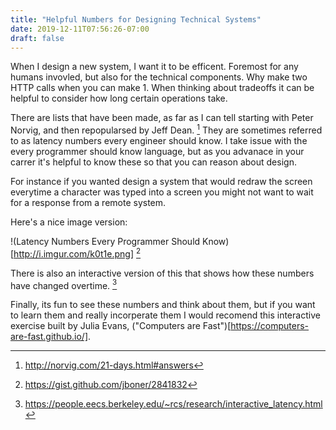 ```yaml
---
title: "Helpful Numbers for Designing Technical Systems"
date: 2019-12-11T07:56:26-07:00
draft: false
---
```


When I design a new system, I want it to be efficent. Foremost for any humans invovled, but also for the technical components. Why make two HTTP calls when you can make 1. When thinking about tradeoffs it can be helpful to consider how long certain operations take.

There are lists that have been made, as far as I can tell starting with Peter Norvig, and then repopularsed by Jeff Dean. [^norvig] They are sometimes referred to as latency numbers every engineer should know. I take issue with the every programmer should know language, but as you advanace in your carrer it's helpful to know these so that you can reason about design.

For instance if you wanted design a system that would redraw the screen everytime a character was typed into a screen you might not want to wait for a response from a remote system.

Here's a nice image version:

!(Latency Numbers Every Programmer Should Know)[http://i.imgur.com/k0t1e.png] [^gist]

There is also an interactive version of this that shows how these numbers have changed overtime. [^overtime]

Finally, its fun to see these numbers and think about them, but if you want to learn them and really incorperate them I would recomend this interactive exercise built by Julia Evans, ("Computers are Fast")[https://computers-are-fast.github.io/].

[^norvig]: http://norvig.com/21-days.html#answers
[^gist]: https://gist.github.com/jboner/2841832
[^overtime]: https://people.eecs.berkeley.edu/~rcs/research/interactive_latency.html

